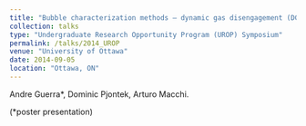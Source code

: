 ```yaml
---
title: "Bubble characterization methods – dynamic gas disengagement (DGD)"
collection: talks
type: "Undergraduate Research Opportunity Program (UROP) Symposium"
permalink: /talks/2014_UROP
venue: "University of Ottawa"
date: 2014-09-05
location: "Ottawa, ON"
---
```


Andre Guerra*, Dominic Pjontek, Arturo Macchi.

(*poster presentation)